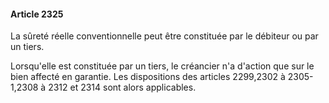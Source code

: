 #### Article 2325

La sûreté réelle conventionnelle peut être constituée par le débiteur ou par un tiers.

Lorsqu'elle est constituée par un tiers, le créancier n'a d'action que sur le bien affecté en garantie. Les dispositions des articles 2299,2302 à 2305-1,2308 à 2312 et 2314 sont alors applicables.

